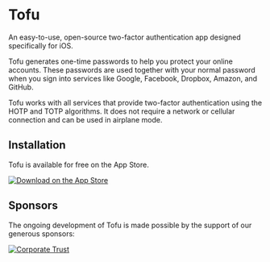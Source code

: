 # Tofu

An easy-to-use, open-source two-factor authentication app designed specifically
for iOS.

Tofu generates one-time passwords to help you protect your online accounts.
These passwords are used together with your normal password when you sign into
services like Google, Facebook, Dropbox, Amazon, and GitHub.

Tofu works with all services that provide two-factor authentication using the
HOTP and TOTP algorithms. It does not require a network or cellular connection
and can be used in airplane mode.

## Installation

Tofu is available for free on the App Store.

[![Download on the App Store](https://tofuauth.com/images/app-store.svg)](https://itunes.apple.com/app/tofu-authenticator/id1082229305)

## Sponsors

The ongoing development of Tofu is made possible by the support of our generous sponsors:

[![Corporate Trust](https://user-images.githubusercontent.com/66666/100761071-c11df400-33f2-11eb-9c81-962e9107f93c.png)](https://www.corporate-trust.de/en/)
